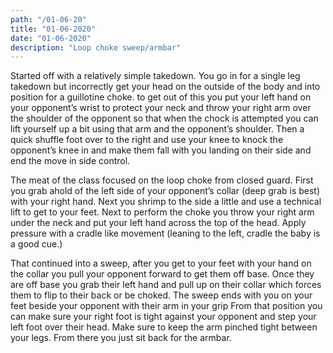```yaml
---
path: "/01-06-20"
title: "01-06-2020"
date: "01-06-2020"
description: "Loop choke sweep/armbar"
---
```


Started off with a relatively simple takedown. You go in for a single leg takedown but incorrectly get your head on the outside of the body and into position for a guillotine choke. to get out of this you put your left hand on your opponent’s wrist to protect your neck and throw your right arm over the shoulder of the opponent so that when the chock is attempted you can lift yourself up a bit using that arm and the opponent’s shoulder. Then a quick shuffle foot over to the right and use your knee to knock the opponent’s knee in and make them fall with you landing on their side and end the move in side control.

The meat of the class focused on the loop choke from closed guard. First you grab ahold of the left side of your opponent’s collar (deep grab is best) with your right hand. Next you shrimp to the side a little and use a technical lift to get to your feet. Next to perform the choke you throw your right arm under the neck and put your left hand across the top of the head. Apply pressure with a cradle like movement (leaning to the left, cradle the baby is a good cue.)

That continued into a sweep, after you get to your feet with your hand on the collar you pull your opponent forward to get them off base. Once they are off base you grab their left hand and pull up on their collar which forces them to flip to their back or be choked. The sweep ends with you on your feet beside your opponent with their arm in your grip
From that position you can make sure your right foot is tight against your opponent and step your left foot over their head. Make sure to keep the arm pinched tight between your legs. From there you just sit back for the armbar.
